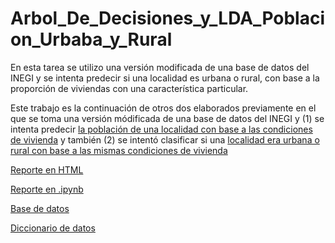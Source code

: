 # Arbol_De_Decisiones_y_LDA_Poblacion_Urbaba_y_Rural
En esta tarea se utilizo una versión modificada de una base de datos del INEGI y se intenta predecir si una localidad es urbana o rural, con base a la proporción de viviendas con una característica particular. 

Este trabajo es la continuación  de otros dos elaborados previamente en el que se toma una versión módificada de una base de datos del INEGI y (1) se intenta predecir [la población de una localidad con base a las condiciones de vivienda](https://ethan-r-r.github.io/Modelo-Poblacion-por-condiciones-de-vivienda/) y también (2) se intentó clasificar si una [localidad era urbana o rural con base a las mismas condiciones de vivienda](https://ethan-r-r.github.io/Clasificacion_Urbano_Rural_Por_Condiciones_de_Vivienda/)

[Reporte en HTML](LDA_y_Arboles_Poblacion_Clasificacion.html)

[Reporte en .ipynb](LDA_y_Arboles_Poblacion_Clasificacion.ipynb)

[Base de datos](conjunto_de_datos_iter_19CSV20.csv)

[Diccionario de datos]()
